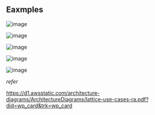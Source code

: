 **Eaxmples**
---

![image](https://github.com/rio-ke/workman/assets/88568938/7b4f3eb3-dfde-4336-8e24-2193eb42bc8a)

![image](https://github.com/rio-ke/workman/assets/88568938/32ffee42-737e-469b-8e21-a2c1f169af85)

![image](https://github.com/rio-ke/workman/assets/88568938/16feba0f-3f94-4beb-8b42-eed5a8ddeddf)

![image](https://github.com/rio-ke/workman/assets/88568938/f1e42737-c80d-4056-a3ef-8fd64e6b2afd)

![image](https://github.com/rio-ke/workman/assets/88568938/acdbdc8d-80cc-4870-a139-c0094edc06b5)

_refer_

https://d1.awsstatic.com/architecture-diagrams/ArchitectureDiagrams/lattice-use-cases-ra.pdf?did=wp_card&trk=wp_card
